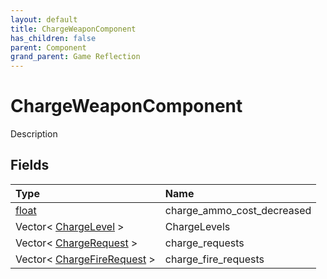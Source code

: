 ```yaml
---
layout: default
title: ChargeWeaponComponent
has_children: false
parent: Component
grand_parent: Game Reflection
---
```

# ChargeWeaponComponent
Description 

## Fields

| Type | Name |
|:----------|:--------------|
| [float](/riftbreaker-wiki/docs/game-reflection/components/float/) | charge_ammo_cost_decreased |
| Vector< [ChargeLevel](/riftbreaker-wiki/docs/game-reflection/classes/charge_level/) > | ChargeLevels |
| Vector< [ChargeRequest](/riftbreaker-wiki/docs/game-reflection/classes/charge_request/) > | charge_requests |
| Vector< [ChargeFireRequest](/riftbreaker-wiki/docs/game-reflection/classes/charge_fire_request/) > | charge_fire_requests |

